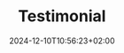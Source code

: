 ---
title: 'Testimonial'
date: 2024-12-10T10:56:23+02:00
draft: false
type: testimonial
layout: testimonial
---
